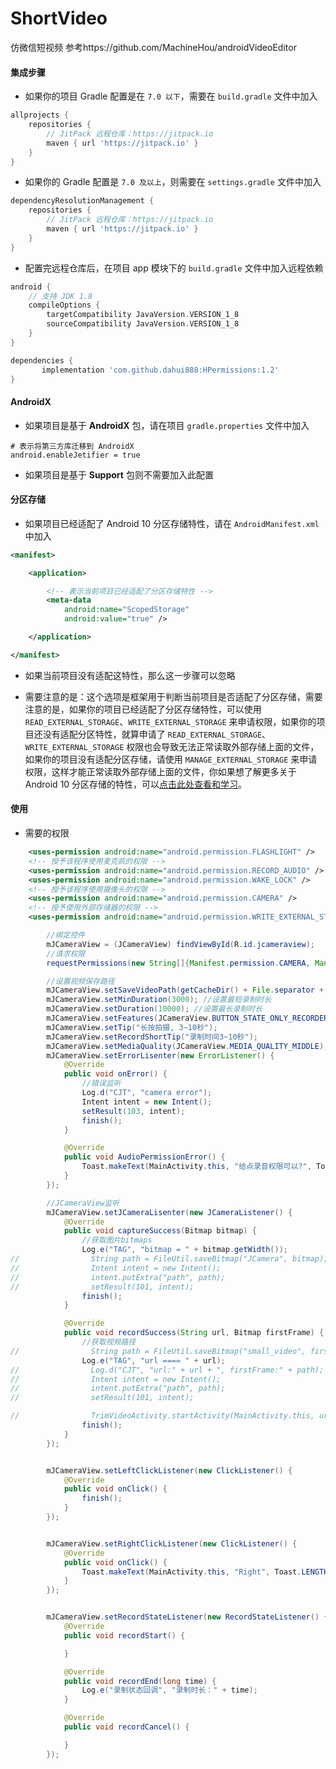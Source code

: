 # ShortVideo
仿微信短视频
参考https://github.com/MachineHou/androidVideoEditor

#### 集成步骤

* 如果你的项目 Gradle 配置是在 `7.0 以下`，需要在 `build.gradle` 文件中加入

```groovy
allprojects {
    repositories {
        // JitPack 远程仓库：https://jitpack.io
        maven { url 'https://jitpack.io' }
    }
}
```

* 如果你的 Gradle 配置是 `7.0 及以上`，则需要在 `settings.gradle` 文件中加入

```groovy
dependencyResolutionManagement {
    repositories {
        // JitPack 远程仓库：https://jitpack.io
        maven { url 'https://jitpack.io' }
    }
}
```

* 配置完远程仓库后，在项目 app 模块下的 `build.gradle` 文件中加入远程依赖

```groovy
android {
    // 支持 JDK 1.8
    compileOptions {
        targetCompatibility JavaVersion.VERSION_1_8
        sourceCompatibility JavaVersion.VERSION_1_8
    }
}

dependencies {
       implementation 'com.github.dahui888:HPermissions:1.2'
}
```

#### AndroidX

* 如果项目是基于 **AndroidX** 包，请在项目 `gradle.properties` 文件中加入

```text
# 表示将第三方库迁移到 AndroidX
android.enableJetifier = true
```

* 如果项目是基于 **Support** 包则不需要加入此配置

#### 分区存储

* 如果项目已经适配了 Android 10 分区存储特性，请在 `AndroidManifest.xml` 中加入

```xml
<manifest>

    <application>

        <!-- 表示当前项目已经适配了分区存储特性 -->
        <meta-data
            android:name="ScopedStorage"
            android:value="true" />

    </application>

</manifest>
```

* 如果当前项目没有适配这特性，那么这一步骤可以忽略

* 需要注意的是：这个选项是框架用于判断当前项目是否适配了分区存储，需要注意的是，如果你的项目已经适配了分区存储特性，可以使用 `READ_EXTERNAL_STORAGE`、`WRITE_EXTERNAL_STORAGE` 来申请权限，如果你的项目还没有适配分区特性，就算申请了 `READ_EXTERNAL_STORAGE`、`WRITE_EXTERNAL_STORAGE` 权限也会导致无法正常读取外部存储上面的文件，如果你的项目没有适配分区存储，请使用 `MANAGE_EXTERNAL_STORAGE` 来申请权限，这样才能正常读取外部存储上面的文件，你如果想了解更多关于 Android 10 分区存储的特性，可以[点击此处查看和学习](https://www.jianshu.com/p/9a9d260e10b0)。

#### 使用

* 需要的权限

```xml
    <uses-permission android:name="android.permission.FLASHLIGHT" />
    <!-- 授予该程序使用麦克疯的权限 -->
    <uses-permission android:name="android.permission.RECORD_AUDIO" />
    <uses-permission android:name="android.permission.WAKE_LOCK" />
    <!-- 授予该程序使用摄像头的权限 -->
    <uses-permission android:name="android.permission.CAMERA" />
    <!-- 授予使用外部存储器的权限 -->
    <uses-permission android:name="android.permission.WRITE_EXTERNAL_STORAGE" />

```
```java
        //绑定控件
        mJCameraView = (JCameraView) findViewById(R.id.jcameraview);
        //请求权限
        requestPermissions(new String[]{Manifest.permission.CAMERA, Manifest.permission.RECORD_AUDIO}, 0);

        //设置视频保存路径
        mJCameraView.setSaveVideoPath(getCacheDir() + File.separator + "JCamera");
        mJCameraView.setMinDuration(3000); //设置最短录制时长
        mJCameraView.setDuration(10000); //设置最长录制时长
        mJCameraView.setFeatures(JCameraView.BUTTON_STATE_ONLY_RECORDER);
        mJCameraView.setTip("长按拍摄, 3~10秒");
        mJCameraView.setRecordShortTip("录制时间3~10秒");
        mJCameraView.setMediaQuality(JCameraView.MEDIA_QUALITY_MIDDLE);
        mJCameraView.setErrorLisenter(new ErrorListener() {
            @Override
            public void onError() {
                //错误监听
                Log.d("CJT", "camera error");
                Intent intent = new Intent();
                setResult(103, intent);
                finish();
            }

            @Override
            public void AudioPermissionError() {
                Toast.makeText(MainActivity.this, "给点录音权限可以?", Toast.LENGTH_SHORT).show();
            }
        });

        //JCameraView监听
        mJCameraView.setJCameraLisenter(new JCameraListener() {
            @Override
            public void captureSuccess(Bitmap bitmap) {
                //获取图片bitmaps
                Log.e("TAG", "bitmap = " + bitmap.getWidth());
//                String path = FileUtil.saveBitmap("JCamera", bitmap);
//                Intent intent = new Intent();
//                intent.putExtra("path", path);
//                setResult(101, intent);
                finish();
            }

            @Override
            public void recordSuccess(String url, Bitmap firstFrame) {
                //获取视频路径
//                String path = FileUtil.saveBitmap("small_video", firstFrame);
                Log.e("TAG", "url ==== " + url);
//                Log.d("CJT", "url:" + url + ", firstFrame:" + path);
//                Intent intent = new Intent();
//                intent.putExtra("path", path);
//                setResult(101, intent);

//                TrimVideoActivity.startActivity(MainActivity.this, url);
                finish();
            }
        });


        mJCameraView.setLeftClickListener(new ClickListener() {
            @Override
            public void onClick() {
                finish();
            }
        });


        mJCameraView.setRightClickListener(new ClickListener() {
            @Override
            public void onClick() {
                Toast.makeText(MainActivity.this, "Right", Toast.LENGTH_SHORT).show();
            }
        });


        mJCameraView.setRecordStateListener(new RecordStateListener() {
            @Override
            public void recordStart() {

            }

            @Override
            public void recordEnd(long time) {
                Log.e("录制状态回调", "录制时长：" + time);
            }

            @Override
            public void recordCancel() {

            }
        });

```

